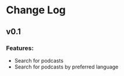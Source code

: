 # Change Log

## v0.1

### Features:

- Search for podcasts
- Search for podcasts by preferred language

